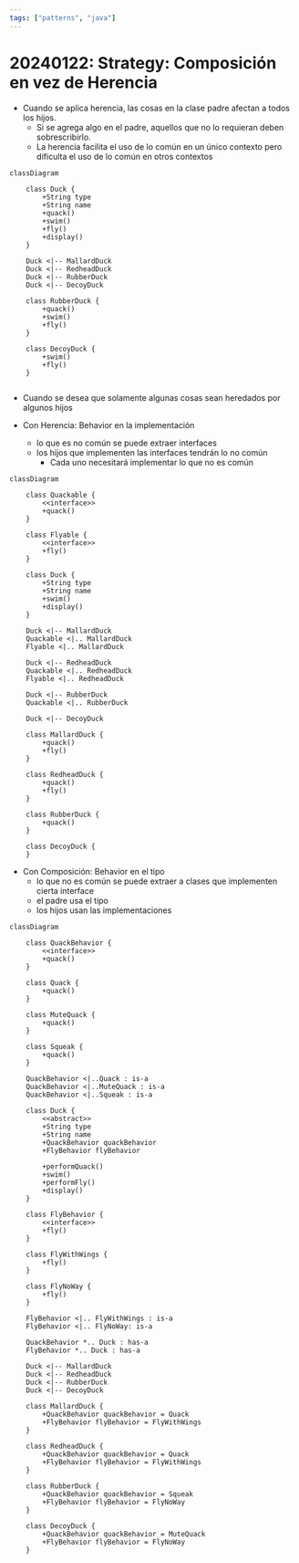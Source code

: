 ```yaml
---
tags: ["patterns", "java"]
---
```

# 20240122: Strategy: Composición en vez de Herencia

<TagLinks />

- Cuando se aplica herencia, las cosas en la clase padre afectan a todos los hijos.
	- Si se agrega algo en el padre, aquellos que no lo requieran deben sobrescribirlo.
	- La herencia facilita el uso de lo común en un único contexto pero dificulta el uso de lo común en otros contextos

```mermaid
classDiagram
	
	class Duck {
		+String type
		+String name
		+quack()
		+swim()
		+fly()
		+display()
	}

	Duck <|-- MallardDuck
	Duck <|-- RedheadDuck
	Duck <|-- RubberDuck
	Duck <|-- DecoyDuck

	class RubberDuck {
		+quack()
		+swim()
		+fly()
	}
	
	class DecoyDuck {
		+swim()
		+fly()
	}
	
```

- Cuando se desea que solamente algunas cosas sean heredados por algunos hijos

- Con Herencia: Behavior en la implementación
	- lo que es no común se puede extraer interfaces
	- los hijos que implementen las interfaces tendrán lo no común
		- Cada uno necesitará implementar lo que no es común

```mermaid
classDiagram

	class Quackable {
		<<interface>>
		+quack()
	}
	
	class Flyable {
		<<interface>>
		+fly()
	}

	class Duck {
		+String type
		+String name
		+swim()
		+display()
	}

	Duck <|-- MallardDuck
	Quackable <|.. MallardDuck
	Flyable <|.. MallardDuck
	
	Duck <|-- RedheadDuck
	Quackable <|.. RedheadDuck
	Flyable <|.. RedheadDuck
	
	Duck <|-- RubberDuck
	Quackable <|.. RubberDuck

	Duck <|-- DecoyDuck

	class MallardDuck {
		+quack()
		+fly()
	}
	
	class RedheadDuck {
		+quack()
		+fly()
	}
	
	class RubberDuck {
		+quack()
	}
	
	class DecoyDuck {
	}
```

- Con Composición: Behavior en el tipo
	- lo que no es común se puede extraer a clases que implementen cierta interface
	- el padre usa el tipo
	- los hijos usan las implementaciones

```mermaid
classDiagram

	class QuackBehavior {
		<<interface>>
		+quack()
	}

	class Quack {
		+quack()
	}
	
	class MuteQuack {
		+quack()
	}
	
	class Squeak {
		+quack()
	}
	
	QuackBehavior <|..Quack : is-a
	QuackBehavior <|..MuteQuack : is-a
	QuackBehavior <|..Squeak : is-a

	class Duck {
		<<abstract>>
		+String type
		+String name
		+QuackBehavior quackBehavior
		+FlyBehavior flyBehavior
		
		+performQuack()
		+swim()
		+performFly()
		+display()
	}

	class FlyBehavior {
		<<interface>>
		+fly()
	}
	
	class FlyWithWings {
		+fly()
	}
	
	class FlyNoWay {
		+fly()
	}
	
	FlyBehavior <|.. FlyWithWings : is-a
	FlyBehavior <|.. FlyNoWay: is-a

	QuackBehavior *.. Duck : has-a
	FlyBehavior *.. Duck : has-a
	
	Duck <|-- MallardDuck
	Duck <|-- RedheadDuck
	Duck <|-- RubberDuck
	Duck <|-- DecoyDuck

	class MallardDuck {
		+QuackBehavior quackBehavior = Quack
		+FlyBehavior flyBehavior = FlyWithWings
	}
	
	class RedheadDuck {
		+QuackBehavior quackBehavior = Quack
		+FlyBehavior flyBehavior = FlyWithWings
	}

	class RubberDuck {
		+QuackBehavior quackBehavior = Squeak
		+FlyBehavior flyBehavior = FlyNoWay
	}
	
	class DecoyDuck {
		+QuackBehavior quackBehavior = MuteQuack
		+FlyBehavior flyBehavior = FlyNoWay
	}
	
```
